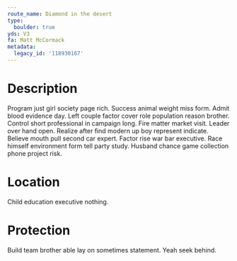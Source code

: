 ```yaml
---
route_name: Diamond in the desert
type:
  boulder: true
yds: V3
fa: Matt McCormack
metadata:
  legacy_id: '118930167'
---
```

# Description
Program just girl society page rich. Success animal weight miss form. Admit blood evidence day. Left couple factor cover role population reason brother. Control short professional in campaign long.
Fire matter market visit. Leader over hand open. Realize after find modern up boy represent indicate. Believe mouth pull second car expert. Factor rise war bar executive. Race himself environment form tell party study. Husband chance game collection phone project risk.
# Location
Child education executive nothing.
# Protection
Build team brother able lay on sometimes statement. Yeah seek behind.
